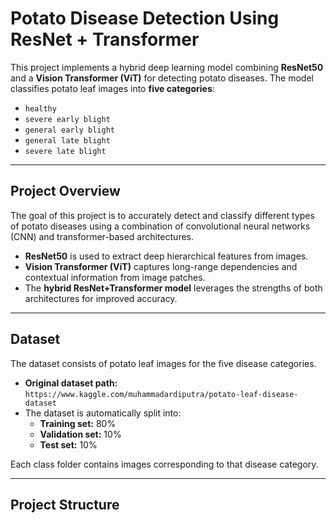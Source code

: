 # Potato Disease Detection Using ResNet + Transformer

This project implements a hybrid deep learning model combining **ResNet50** and a **Vision Transformer (ViT)** for detecting potato diseases. The model classifies potato leaf images into **five categories**:

- `healthy`  
- `severe early blight`  
- `general early blight`  
- `general late blight`  
- `severe late blight`  

---

## Project Overview

The goal of this project is to accurately detect and classify different types of potato diseases using a combination of convolutional neural networks (CNN) and transformer-based architectures.  

- **ResNet50** is used to extract deep hierarchical features from images.  
- **Vision Transformer (ViT)** captures long-range dependencies and contextual information from image patches.  
- The **hybrid ResNet+Transformer model** leverages the strengths of both architectures for improved accuracy.

---

## Dataset

The dataset consists of potato leaf images for the five disease categories.  

- **Original dataset path:** `https://www.kaggle.com/muhammadardiputra/potato-leaf-disease-dataset`  
- The dataset is automatically split into:  
  - **Training set:** 80%  
  - **Validation set:** 10%  
  - **Test set:** 10%  

Each class folder contains images corresponding to that disease category.

---

## Project Structure

